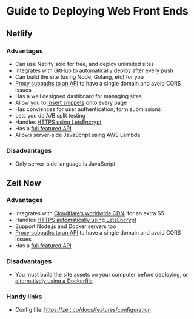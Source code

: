 # Guide to Deploying Web Front Ends

## Netlify

### Advantages

- Can use Netlify solo for free, and deploy unlimited sites
- Integrates with GitHub to automatically deploy after every push
- Can build the site (using Node, Golang, etc) for you
- [Proxy subpaths to an API](https://www.netlify.com/docs/redirects/) to have a single domain and avoid CORS issues
- Has a well designed dashboard for managing sites
- Allow you to [insert snippets](https://www.netlify.com/docs/inject-analytics-snippets/) onto every page
- Has conviences for user authentication, form submissions
- Lets you do A/B split testing
- Handles [HTTPS using LetsEncrypt](https://www.netlify.com/docs/ssl/)
- Has a [full featured API](https://www.netlify.com/docs/api/)
- Allows server-side JavaScript using AWS Lambda

### Disadvantages

- Only server-side language is JavaScript

## Zeit Now

### Advantages

- Integrates with [Cloudflare’s worldwide CDN](https://zeit.co/docs/features/cdn), for an extra $5
- Handles [HTTPS automatically using LetsEncrypt](https://zeit.co/docs/features/certs)
- Support Node.js and Docker servers too
- [Proxy subpaths to an API](https://zeit.co/docs/features/path-aliases) to have a single domain and avoid CORS issues
- Has a [full featured API](https://zeit.co/api)

### Disadvantages

- You must build the site assets on your computer before deploying, or [alternatively using a Dockerfile](https://zeit.co/docs/features/static-builds)

### Handy links

- Config file: https://zeit.co/docs/features/configuration
